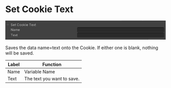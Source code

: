 
# Set Cookie Text
![SetCookieText](img/SetCookieText.jpg)

Saves the data name=text onto the Cookie. If either one is blank, nothing will be saved.

|  Label |  Function  |
| ----   | ---- |
| Name | Variable Name |
| Text | The text you want to save. |
